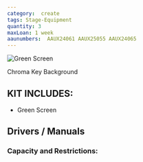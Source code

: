 ```yaml
---
category:  create
tags: Stage-Equipment
quantity: 3
maxLoan: 1 week
aaunumbers:  AAUX24061 AAUX25055 AAUX24065
---
```

![Green Screen](https://www.terralec.co.uk/Portals/54/product/images/164804_GREENSCREEN1.jpg)

Chroma Key Background
## KIT INCLUDES:
-  Green Screen

## Drivers / Manuals
[]()



### Capacity and Restrictions:
